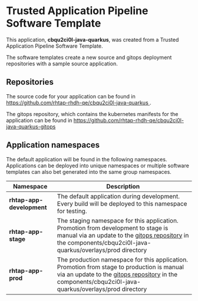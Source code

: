 # Trusted Application Pipeline Software Template

This application, **cbqu2ci0l-java-quarkus**, was created from a Trusted Application Pipeline Software Template.

The software templates create a new source and gitops deployment repositories with a sample source application. 

## Repositories

The source code for your application can be found in [https://github.com/rhtap-rhdh-qe/cbqu2ci0l-java-quarkus ](https://github.com/rhtap-rhdh-qe/cbqu2ci0l-java-quarkus ).
 
The gitops repository, which contains the kubernetes manifests for the application can be found in 
[https://github.com/rhtap-rhdh-qe/cbqu2ci0l-java-quarkus-gitops ](https://github.com/rhtap-rhdh-qe/cbqu2ci0l-java-quarkus-gitops ) 

## Application namespaces 

The default application will be found in the following namespaces. Applications can be deployed into unique namespaces or multiple software templates can also bet generated into the same group namespaces.  

|  Namespace   |  Description   |  
| -------- | -------- |   
| **rhtap-app-development** | The default application during development. Every build will be deployed to this namespace for testing. | 
| **rhtap-app-stage** | The staging namespace for this application. Promotion from development to stage is manual via an update to the [gitops repository](https://github.com/rhtap-rhdh-qe/cbqu2ci0l-java-quarkus-gitops ) in the components/cbqu2ci0l-java-quarkus/overlays/prod directory |  
| **rhtap-app-prod** | The production namespace for this application. Promotion from stage to production is manual via an update to the [gitops repository](https://github.com/rhtap-rhdh-qe/cbqu2ci0l-java-quarkus-gitops ) in the components/cbqu2ci0l-java-quarkus/overlays/prod directory | 